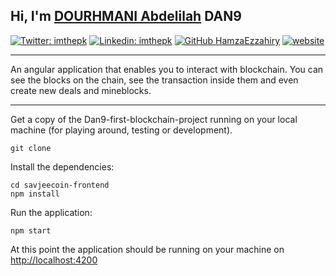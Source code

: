 ## Hi, I'm [DOURHMANI Abdelilah](https://dan9.vercel.app) DAN9


[![Twitter: imthepk](https://img.shields.io/twitter/follow/Abdelilah_Dourh?style=social)](https://twitter.com/Abdelilah_Dourh)
[![Linkedin: imthepk](https://img.shields.io/badge/-Dourhmani-blue?style=flat-square&logo=Linkedin&logoColor=white&link=https://www.linkedin.com/in/abdelilah-dourhmani/)](https://www.linkedin.com/in/abdelilah-dourhmani/)
[![GitHub HamzaEzzahiry](https://img.shields.io/github/followers/abdelilahdourhmani?label=follow&style=social)](https://github.com/abdelilahdourhmani)
[![website](https://img.shields.io/badge/PortfolioWebsite-DAN9-2648ff?style=flat-square&logo=google-chrome)](https://dan9.vercel.app)

---

An angular application that enables you to interact with blockchain. You can see the blocks on the chain,
see the transaction inside them and even create new deals and mineblocks.

---

Get a copy of the Dan9-first-blockchain-project running on your local machine (for playing around, testing or development).

```
git clone 
```

Install the dependencies:
```
cd savjeecoin-frontend
npm install
```

Run the application:
```
npm start
```

At this point the application should be running on your machine on [http://localhost:4200](http://localhost:4200)


